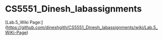 # CS5551_Dinesh_labassignments

[Lab.5_Wiki Page:] (https://github.com/dineshgith/CS5551_Dinesh_labassignments/wiki/Lab.5_WiKi-Page)
